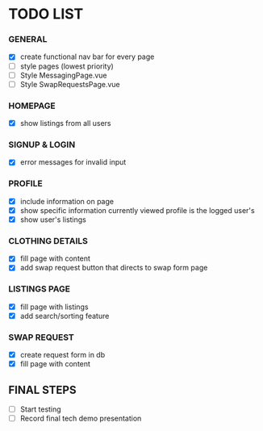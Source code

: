 # TODO LIST
### GENERAL
- [x] create functional nav bar for every page
- [ ] style pages (lowest priority)
- [ ] Style MessagingPage.vue
- [ ] Style SwapRequestsPage.vue

### HOMEPAGE
- [x] show listings from all users

### SIGNUP & LOGIN
- [x] error messages for invalid input

### PROFILE
- [x] include information on page
- [x] show specific information currently viewed profile is the logged user's
- [x] show user's listings

### CLOTHING DETAILS
- [x] fill page with content
- [x] add swap request button that directs to swap form page

### LISTINGS PAGE
- [x] fill page with listings
- [x] add search/sorting feature

### SWAP REQUEST
- [x] create request form in db
- [x] fill page with content

## FINAL STEPS
- [ ] Start testing
- [ ] Record final tech demo presentation